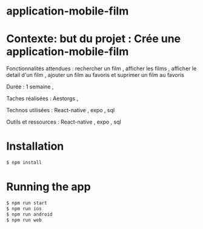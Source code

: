 # application-mobile-film

# Contexte: but du projet :  Crée une application-mobile-film

Fonctionnalités attendues : rechercher un film , afficher les films , afficher le detail d'un film , ajouter un film au favoris et suprimer un film au favoris  

Durée : 1 semaine ,

Taches réalisées : Aestorgs ,

Technos utilisées : React-native , expo , sql 

Outils et ressources : React-native , expo , sql 

# Installation

```bash
$ npm install
```

# Running the app

```bash
$ npm run start
$ npm run ios 
$ npm run android
$ npm run web
```
